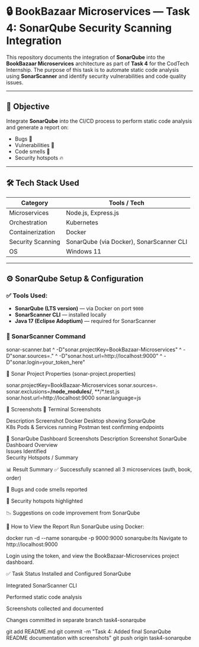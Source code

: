 # 🔒 BookBazaar Microservices — Task 4: SonarQube Security Scanning Integration

This repository documents the integration of **SonarQube** into the **BookBazaar Microservices** architecture as part of **Task 4** for the CodTech Internship. The purpose of this task is to automate static code analysis using **SonarScanner** and identify security vulnerabilities and code quality issues.

---

## 🚀 Objective

Integrate **SonarQube** into the CI/CD process to perform static code analysis and generate a report on:
- Bugs 🐞
- Vulnerabilities 🔐
- Code smells 💨
- Security hotspots 🔥

---

## 🛠 Tech Stack Used

| Category          | Tools / Tech                             |
|-------------------|-------------------------------------------|
| Microservices     | Node.js, Express.js                      |
| Orchestration     | Kubernetes                               |
| Containerization  | Docker                                   |
| Security Scanning | SonarQube (via Docker), SonarScanner CLI |
| OS                | Windows 11                               |

---

## ⚙️ SonarQube Setup & Configuration

### ✅ Tools Used:
- **SonarQube (LTS version)** — via Docker on port `9000`
- **SonarScanner CLI** — installed locally
- **Java 17 (Eclipse Adoptium)** — required for SonarScanner

### 🧪 SonarScanner Command

sonar-scanner.bat ^
  -D"sonar.projectKey=BookBazaar-Microservices" ^
  -D"sonar.sources=." ^
  -D"sonar.host.url=http://localhost:9000" ^
  -D"sonar.login=your_token_here"

  
📂 Sonar Project Properties (sonar-project.properties)

sonar.projectKey=BookBazaar-Microservices
sonar.sources=.
sonar.exclusions=**/node_modules/**, **/*.test.js
sonar.host.url=http://localhost:9000
sonar.language=js


📸 Screenshots
🔹 Terminal Screenshots

Description	Screenshot
Docker Desktop showing SonarQube	
K8s Pods & Services running	
Postman test confirming endpoints	

🔹 SonarQube Dashboard Screenshots
Description	Screenshot
SonarQube Dashboard Overview	
Issues Identified	
Security Hotspots / Summary	

📊 Result Summary
✅ Successfully scanned all 3 microservices (auth, book, order)

🐞 Bugs and code smells reported

🔐 Security hotspots highlighted

📉 Suggestions on code improvement from SonarQube

📌 How to View the Report
Run SonarQube using Docker:


docker run -d --name sonarqube -p 9000:9000 sonarqube:lts
Navigate to http://localhost:9000

Login using the token, and view the BookBazaar-Microservices project dashboard.

✅ Task Status
 Installed and Configured SonarQube

 Integrated SonarScanner CLI

 Performed static code analysis

 Screenshots collected and documented

 Changes committed in separate branch task4-sonarqube

git add README.md
git commit -m "Task 4: Added final SonarQube README documentation with screenshots"
git push origin task4-sonarqube
